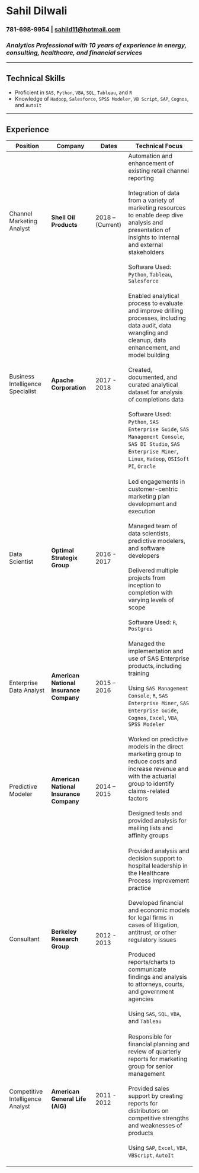 #   **Sahil Dilwali**
### 781-698-9954 | sahild11@hotmail.com
### *Analytics Professional with 10 years of experience in energy, consulting, healthcare, and financial services*

<hr />

## Technical Skills
- Proficient in `SAS`, `Python`, `VBA`, `SQL`, `Tableau`, and `R` 
- Knowledge of `Hadoop`, `Salesforce`, `SPSS Modeler`, `VB Script`, `SAP`, `Cognos`, and `AutoIt` 

<hr />

## Experience
Position |Company| Dates | Technical Focus
-------- | ----- | ----- | ---------------
Channel Marketing Analyst |**Shell Oil Products**| 2018 – (Current) |<dl><dt>Automation and enhancement of existing retail channel reporting </dt><br/><dt>Integration of data from a variety of marketing resources to enable deep dive analysis and presentation of insights to internal and external stakeholders </dt><br/><dt>Software Used: `Python`, `Tableau`, `Salesforce`</dt></dl>
Business Intelligence Specialist |**Apache Corporation**| 2017 - 2018|<dl><dt>Enabled analytical process to evaluate and improve drilling processes, including data audit, data wrangling and cleanup, data enhancement, and model building</dt><br/><dt>Created, documented, and curated analytical dataset for analysis of completions data</dt><br/><dt>Software Used: `Python`, `SAS Enterprise Guide`, `SAS Management Console`, `SAS DI Studio`, `SAS Enterprise Miner`, `Linux`, `Hadoop`, `OSISoft PI`, `Oracle`</dt></dl>
Data Scientist |**Optimal Strategix Group**| 2016 - 2017|<dl><dt>Led engagements in customer-centric marketing plan development and execution</dt><br/><dt>Managed team of data scientists, predictive modelers, and software developers</dt><br/><dt>Delivered multiple projects from inception to completion with varying levels of scope</dt><br/><dt>Software Used: `R`, `Postgres`</dt></dl>
Enterprise Data Analyst |**American National Insurance Company**| 2015 – 2016|<dl><dt>Managed the implementation and use of SAS Enterprise products, including training</dt><br/><dt>Using `SAS Management Console`, `R`, `SAS Enterprise Miner`, `SAS Enterprise Guide`, `Cognos`, `Excel`, `VBA`, `SPSS Modeler`</dt></dl>
Predictive Modeler |**American National Insurance Company**| 2014 – 2015|<dl><dt>Worked on predictive models in the direct marketing group to reduce costs and increase revenue and with the actuarial group to identify claims-related factors</dt><br/><dt>Designed tests and provided analysis for mailing lists and affinity groups</dt></dl>
Consultant |**Berkeley Research Group**| 2012 - 2013|<dl><dt>Provided analysis and decision support to hospital leadership in the Healthcare Process Improvement practice</dt><br/><dt>Developed financial and economic models for legal firms in cases of litigation, antitrust, or other regulatory issues</dt><br/><dt>Produced reports/charts to communicate findings and analysis to attorneys, courts, and government agencies</dt><br/><dt>Using `SAS`, `SQL`, `VBA`, and `Tableau`</dt></dl>
Competitive Intelligence Analyst |**American General Life (AIG)**| 2011 - 2012|<dl><dt>Responsible for financial planning and review of quarterly reports for marketing group for senior management</dt><br/><dt>Provided sales support by creating reports for distributors on competitive strengths and weaknesses of products</dt><br/><dt>Using `SAP`, `Excel`, `VBA`, `VBScript`, `AutoIt`</dt></dl>

